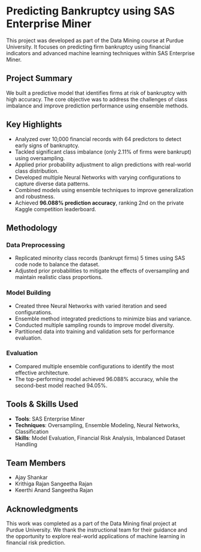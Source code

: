 # Predicting Bankruptcy using SAS Enterprise Miner

This project was developed as part of the Data Mining course at Purdue University. It focuses on predicting firm bankruptcy using financial indicators and advanced machine learning techniques within SAS Enterprise Miner.

## Project Summary

We built a predictive model that identifies firms at risk of bankruptcy with high accuracy. The core objective was to address the challenges of class imbalance and improve prediction performance using ensemble methods.

## Key Highlights

- Analyzed over 10,000 financial records with 64 predictors to detect early signs of bankruptcy.
- Tackled significant class imbalance (only 2.11% of firms were bankrupt) using oversampling.
- Applied prior probability adjustment to align predictions with real-world class distribution.
- Developed multiple Neural Networks with varying configurations to capture diverse data patterns.
- Combined models using ensemble techniques to improve generalization and robustness.
- Achieved **96.088% prediction accuracy**, ranking 2nd on the private Kaggle competition leaderboard.

## Methodology

### Data Preprocessing

- Replicated minority class records (bankrupt firms) 5 times using SAS code node to balance the dataset.
- Adjusted prior probabilities to mitigate the effects of oversampling and maintain realistic class proportions.

### Model Building

- Created three Neural Networks with varied iteration and seed configurations.
- Ensemble method integrated predictions to minimize bias and variance.
- Conducted multiple sampling rounds to improve model diversity.
- Partitioned data into training and validation sets for performance evaluation.

### Evaluation

- Compared multiple ensemble configurations to identify the most effective architecture.
- The top-performing model achieved 96.088% accuracy, while the second-best model reached 94.05%.

## Tools & Skills Used

- **Tools**: SAS Enterprise Miner
- **Techniques**: Oversampling, Ensemble Modeling, Neural Networks, Classification
- **Skills**: Model Evaluation, Financial Risk Analysis, Imbalanced Dataset Handling

## Team Members

- Ajay Shankar  
- Krithiga Rajan Sangeetha Rajan  
- Keerthi Anand Sangeetha Rajan

## Acknowledgments

This work was completed as a part of the Data Mining final project at Purdue University. We thank the instructional team for their guidance and the opportunity to explore real-world applications of machine learning in financial risk prediction.
